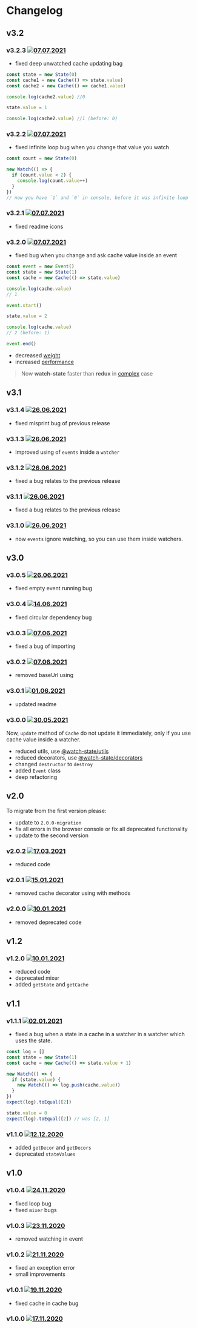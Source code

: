 # Changelog
## v3.2
### v3.2.3 [![07.07.2021](https://img.shields.io/date/1625771432)](https://github.com/d8corp/watch-state/tree/v3.2.3)
- fixed deep unwatched cache updating bag
```typescript
const state = new State(0)
const cache1 = new Cache(() => state.value)
const cache2 = new Cache(() => cache1.value)

console.log(cache2.value) //0

state.value = 1

console.log(cache2.value) //1 (before: 0)
```

### v3.2.2 [![07.07.2021](https://img.shields.io/date/1625649464)](https://github.com/d8corp/watch-state/tree/v3.2.2)
- fixed infinite loop bug when you change that value you watch
```typescript
const count = new State(0)

new Watch(() => {
  if (count.value < 2) {
    console.log(count.value++)
  }
})
// now you have `1` and `0` in console, before it was infinite loop
```
### v3.2.1 [![07.07.2021](https://img.shields.io/date/1625612254)](https://github.com/d8corp/watch-state/tree/v3.2.1)
- fixed readme icons
### v3.2.0 [![07.07.2021](https://img.shields.io/date/1625611434)](https://github.com/d8corp/watch-state/tree/v3.2.0)
- fixed bug when you change and ask cache value inside an event
```typescript
const event = new Event()
const state = new State(1)
const cache = new Cache(() => state.value)

console.log(cache.value)
// 1

event.start()

state.value = 2

console.log(cache.value)
// 2 (before: 1)

event.end()
```
- decreased [weight](https://bundlephobia.com/package/watch-state)
- increased [performance](https://github.com/d8corp/watch-state#performance)
> Now **watch-state** faster than **redux** in [complex](https://github.com/d8corp/watch-state/blob/v3.2.0/speed.test.ts#L181) case
## v3.1
### v3.1.4 [![26.06.2021](https://img.shields.io/date/1624730252)](https://github.com/d8corp/watch-state/tree/v3.1.4)
- fixed misprint bug of previous release
### v3.1.3 [![26.06.2021](https://img.shields.io/date/1624727511)](https://github.com/d8corp/watch-state/tree/v3.1.3)
- improved using of `events` inside a `watcher`
### v3.1.2 [![26.06.2021](https://img.shields.io/date/1624721815)](https://github.com/d8corp/watch-state/tree/v3.1.2)
- fixed a bug relates to the previous release
### v3.1.1 [![26.06.2021](https://img.shields.io/date/1624708139)](https://github.com/d8corp/watch-state/tree/v3.1.1)
- fixed a bug relates to the previous release
### v3.1.0 [![26.06.2021](https://img.shields.io/date/1624697477)](https://github.com/d8corp/watch-state/tree/v3.1.0)
- now `events` ignore watching, so you can use them inside watchers.
## v3.0
### v3.0.5 [![26.06.2021](https://img.shields.io/date/1624665964)](https://github.com/d8corp/watch-state/tree/v3.0.5)
- fixed empty event running bug
### v3.0.4 [![14.06.2021](https://img.shields.io/date/1623676637)](https://github.com/d8corp/watch-state/tree/v3.0.4)
- fixed circular dependency bug
### v3.0.3 [![07.06.2021](https://img.shields.io/date/1623095628)](https://github.com/d8corp/watch-state/tree/v3.0.3)
- fixed a bug of importing
### v3.0.2 [![07.06.2021](https://img.shields.io/date/1623091679)](https://github.com/d8corp/watch-state/tree/v3.0.2)
- removed baseUrl using
### v3.0.1 [![01.06.2021](https://img.shields.io/date/1622501057)](https://github.com/d8corp/watch-state/tree/v3.0.1)
- updated readme
### v3.0.0 [![30.05.2021](https://img.shields.io/date/1622401326)](https://github.com/d8corp/watch-state/tree/v3.0.0)
Now, `update` method of `Cache` do not update it immediately, only if you use cache value inside a watcher.

- reduced utils, use [@watch-state/utils](https://github.com/d8corp/watch-state-utils)
- reduced decorators, use [@watch-state/decorators](https://github.com/d8corp/watch-state-decorators)
- changed `destructor` to `destroy`
- added `Event` class
- deep refactoring
## v2.0
To migrate from the first version please:
 - update to `2.0.0-migration`
 - fix all errors in the browser console or fix all deprecated functionality
 - update to the second version
### v2.0.2 [![17.03.2021](https://img.shields.io/date/1616008072)](https://github.com/d8corp/watch-state/tree/v2.0.2)
- reduced code
### v2.0.1 [![15.01.2021](https://img.shields.io/date/1610742353)](https://github.com/d8corp/watch-state/tree/v2.0.1)
- removed cache decorator using with methods
### v2.0.0 [![10.01.2021](https://img.shields.io/date/1610305726)](https://github.com/d8corp/watch-state/tree/v2.0.0)
- removed deprecated code
## v1.2
### v1.2.0 [![10.01.2021](https://img.shields.io/date/1610235777)](https://github.com/d8corp/watch-state/tree/v1.2.0)
- reduced code
- deprecated mixer
- added `getState` and `getCache`
## v1.1
### v1.1.1 [![02.01.2021](https://img.shields.io/date/1609546969)](https://github.com/d8corp/watch-state/tree/v1.1.1)
- fixed a bug when a state in a cache in a watcher in a watcher which uses the state.
```typescript
const log = []
const state = new State(1)
const cache = new Cache(() => state.value + 1)

new Watch(() => {
  if (state.value) {
    new Watch(() => log.push(cache.value))
  }
})
expect(log).toEqual([2])

state.value = 0
expect(log).toEqual([2]) // was [2, 1]
```
### v1.1.0 [![12.12.2020](https://img.shields.io/date/1607790401)](https://github.com/d8corp/watch-state/tree/v1.1.0)
- added `getDecor` and `getDecors`
- deprecated `stateValues`
## v1.0
### v1.0.4 [![24.11.2020](https://img.shields.io/date/1606251184)](https://github.com/d8corp/watch-state/tree/v1.0.4)
- fixed loop bug
- fixed `mixer` bugs
### v1.0.3 [![23.11.2020](https://img.shields.io/date/1606154418)](https://github.com/d8corp/watch-state/tree/v1.0.3)
- removed watching in event
### v1.0.2 [![21.11.2020](https://img.shields.io/date/1605944067)](https://github.com/d8corp/watch-state/tree/v1.0.2)
- fixed an exception error
- small improvements
### v1.0.1 [![19.11.2020](https://img.shields.io/date/1605817142)](https://github.com/d8corp/watch-state/tree/v1.0.1)
- fixed cache in cache bug
### v1.0.0 [![17.11.2020](https://img.shields.io/date/1605636703)](https://github.com/d8corp/watch-state/tree/v1.0.0)

